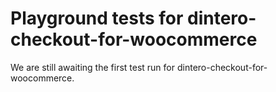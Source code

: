 # Playground tests for dintero-checkout-for-woocommerce
We are still awaiting the first test run for dintero-checkout-for-woocommerce.
